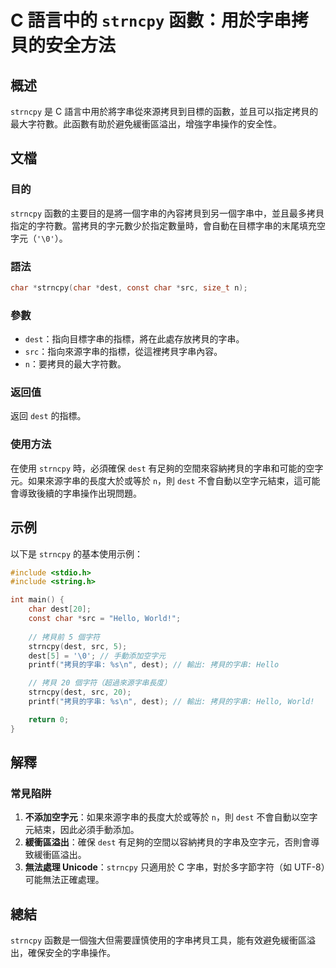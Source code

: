 <!--
Meta Description: # C 語言中的 `strncpy` 函數：用於字串拷貝的安全方法 ## 概述 `strncpy` 是 C 語言中用於將字串從來源拷貝到目標的函數，並且可以指定拷貝的最大字符數。此函數有助於避免緩衝區溢出，增強字串操作的安全性。 ## 文檔 ### 目的 `strncpy` 函數的主要目的是將一個字...
Meta Keywords: dest, strncpy, char, src, 拷貝的字串
-->

# C 語言中的 `strncpy` 函數：用於字串拷貝的安全方法

## 概述
`strncpy` 是 C 語言中用於將字串從來源拷貝到目標的函數，並且可以指定拷貝的最大字符數。此函數有助於避免緩衝區溢出，增強字串操作的安全性。

## 文檔
### 目的
`strncpy` 函數的主要目的是將一個字串的內容拷貝到另一個字串中，並且最多拷貝指定的字符數。當拷貝的字元數少於指定數量時，會自動在目標字串的末尾填充空字元（`'\0'`）。

### 語法
```c
char *strncpy(char *dest, const char *src, size_t n);
```

### 參數
- `dest`：指向目標字串的指標，將在此處存放拷貝的字串。
- `src`：指向來源字串的指標，從這裡拷貝字串內容。
- `n`：要拷貝的最大字符數。

### 返回值
返回 `dest` 的指標。

### 使用方法
在使用 `strncpy` 時，必須確保 `dest` 有足夠的空間來容納拷貝的字串和可能的空字元。如果來源字串的長度大於或等於 `n`，則 `dest` 不會自動以空字元結束，這可能會導致後續的字串操作出現問題。

## 示例
以下是 `strncpy` 的基本使用示例：

```c
#include <stdio.h>
#include <string.h>

int main() {
    char dest[20];
    const char *src = "Hello, World!";
    
    // 拷貝前 5 個字符
    strncpy(dest, src, 5);
    dest[5] = '\0'; // 手動添加空字元
    printf("拷貝的字串: %s\n", dest); // 輸出: 拷貝的字串: Hello

    // 拷貝 20 個字符（超過來源字串長度）
    strncpy(dest, src, 20);
    printf("拷貝的字串: %s\n", dest); // 輸出: 拷貝的字串: Hello, World!

    return 0;
}
```

## 解釋
### 常見陷阱
1. **不添加空字元**：如果來源字串的長度大於或等於 `n`，則 `dest` 不會自動以空字元結束，因此必須手動添加。
2. **緩衝區溢出**：確保 `dest` 有足夠的空間以容納拷貝的字串及空字元，否則會導致緩衝區溢出。
3. **無法處理 Unicode**：`strncpy` 只適用於 C 字串，對於多字節字符（如 UTF-8）可能無法正確處理。

## 總結
`strncpy` 函數是一個強大但需要謹慎使用的字串拷貝工具，能有效避免緩衝區溢出，確保安全的字串操作。